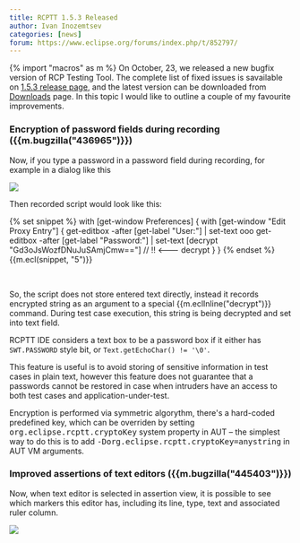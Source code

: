 ```yaml
---
title: RCPTT 1.5.3 Released
author: Ivan Inozemtsev
categories: [news]
forum: https://www.eclipse.org/forums/index.php/t/852797/
---
```


{% import "macros" as m %}
On October, 23, we released a new bugfix version of RCP Testing Tool. The complete list of fixed issues is savailable on [1.5.3 release page](https://projects.eclipse.org/projects/technology.rcptt/releases/1.5.3/bugs), and the latest version can be downloaded from [Downloads]({{site.url}}/download) page. In this topic I would like to outline a couple of my favourite improvements.

### Encryption of password fields during recording ({{m.bugzilla("436965")}})
Now, if you type a password in a password field during recording, for example in a dialog like this

<img src="{{site.url}}/shared/img/blog/1.5.3/passwords.png"/>

Then recorded script would look like this:

{% set snippet %}
with [get-window Preferences] {
    with [get-window "Edit Proxy Entry"] {
        get-editbox -after [get-label "User:"] | set-text ooo
        get-editbox -after [get-label "Password:"] 
            | set-text [decrypt "Gd3oJsWozfDNuJuSAmjCmw=="] // !! <--- decrypt
    }
}
{% endset %}
{{m.ecl(snippet, "5")}}

<br/>

So, the script does not store entered text directly, instead it records encrypted string as an argument to a special {{m.eclInline("decrypt")}} command. During test case execution, this string is being decrypted and set into text field.

<!-- break -->

RCPTT IDE considers a text box to be a password box if it either has <code class="language-java">SWT.PASSWORD</code> style bit, or <code class="language-java">Text.getEchoChar() != '\0'</code>.

This feature is useful is to avoid storing of sensitive information in test cases in plain text, however this feature does not guarantee that a passwords cannot be restored in case when intruders have an access to both test cases and application-under-test.

Encryption is performed via symmetric algorythm, there's a hard-coded predefined key, which can be overriden by setting <kbd>org.eclipse.rcptt.cryptoKey</kbd> system property in AUT &ndash; the simplest way to do this is to add <kbd>-Dorg.eclipse.rcptt.cryptoKey=anystring</kbd> in AUT VM arguments.

### Improved assertions of text editors ({{m.bugzilla("445403")}})

Now, when text editor is selected in assertion view, it is possible to see which markers this editor has, including its line, type, text and associated ruler column.

<img src="{{site.url}}/shared/img/blog/1.5.3/markers.png"/>
